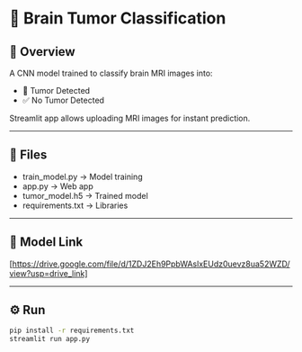 # 🧠 Brain Tumor Classification

## 📌 Overview
A CNN model trained to classify brain MRI images into:
- 🧠 Tumor Detected  
- ✅ No Tumor Detected  

Streamlit app allows uploading MRI images for instant prediction.

---

## 📁 Files
- train_model.py → Model training  
- app.py → Web app  
- tumor_model.h5 → Trained model  
- requirements.txt → Libraries  

---

## 🔗 Model Link
[https://drive.google.com/file/d/1ZDJ2Eh9PpbWAslxEUdz0uevz8ua52WZD/view?usp=drive_link]

---

## ⚙️ Run
```bash
pip install -r requirements.txt
streamlit run app.py
